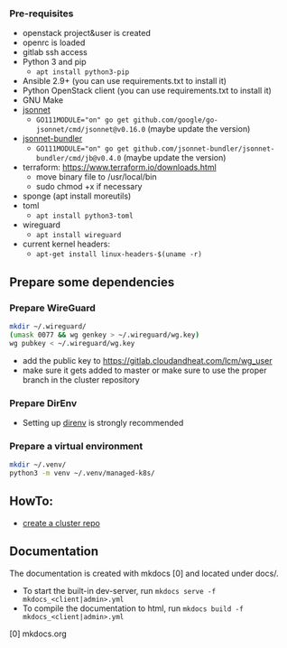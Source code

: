 ### Pre-requisites

 - openstack project&user is created
 - openrc is loaded
 - gitlab ssh access
- Python 3 and pip
  - `apt install python3-pip`
- Ansible 2.9+ (you can use requirements.txt to install it)
- Python OpenStack client (you can use requirements.txt to install it)
- GNU Make
- [jsonnet](https://github.com/google/jsonnet)
  - `GO111MODULE="on" go get github.com/google/go-jsonnet/cmd/jsonnet@v0.16.0` (maybe update the version)
- [jsonnet-bundler](https://github.com/jsonnet-bundler/jsonnet-bundler#install)
  - `GO111MODULE="on" go get github.com/jsonnet-bundler/jsonnet-bundler/cmd/jb@v0.4.0` (maybe update the version)
- terraform: https://www.terraform.io/downloads.html
  - move binary file to /usr/local/bin
  - sudo chmod +x if necessary
- sponge (apt install moreutils)
- toml
  - `apt install python3-toml`
- wireguard
  - `apt install wireguard`
- current kernel headers:
  - `apt-get install linux-headers-$(uname -r)`

## Prepare some dependencies

### Prepare WireGuard
```bash
mkdir ~/.wireguard/
(umask 0077 && wg genkey > ~/.wireguard/wg.key)
wg pubkey < ~/.wireguard/wg.key
```
- add the public key to https://gitlab.cloudandheat.com/lcm/wg_user
- make sure it gets added to master or make sure to use the proper branch in the cluster repository

### Prepare DirEnv
- Setting up [direnv](https://direnv.net/) is strongly recommended

### Prepare a virtual environment
```bash
mkdir ~/.venv/
python3 -m venv ~/.venv/managed-k8s/
```
## HowTo:

- [create a cluster repo](docs/admin/cluster-repo.md#creating-a-new-cluster-repository)

## Documentation

The documentation is created with mkdocs [0] and located under docs/. 
 - To start the built-in dev-server, run `mkdocs serve -f mkdocs_<client|admin>.yml`
 - To compile the documentation to html, run `mkdocs build -f mkdocs_<client|admin>.yml`

[0] mkdocs.org

